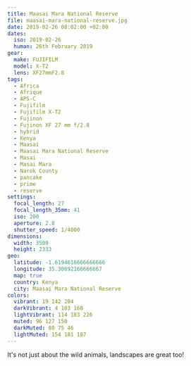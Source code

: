 ```yaml
---
title: Maasai Mara National Reserve
file: maasai-mara-national-reserve.jpg
date: 2019-02-26 08:02:00 +02:00
dates:
  iso: 2019-02-26
  human: 26th February 2019
gear:
  make: FUJIFILM
  model: X-T2
  lens: XF27mmF2.8
tags:
  - Africa
  - Afrique
  - APS-C
  - Fujifilm
  - Fujifilm X-T2
  - Fujinon
  - Fujinon XF 27 mm f/2.8
  - hybrid
  - Kenya
  - Maasai
  - Maasai Mara National Reserve
  - Masai
  - Masai Mara
  - Narok County
  - pancake
  - prime
  - reserve
settings:
  focal_length: 27
  focal_length_35mm: 41
  iso: 200
  aperture: 2.8
  shutter_speed: 1/4000
dimensions:
  width: 3500
  height: 2333
geo:
  latitude: -1.6194616666666666
  longitude: 35.30692166666667
  map: true
  country: Kenya
  city: Maasai Mara National Reserve
colors:
  vibrant: 19 142 204
  darkVibrant: 4 103 168
  lightVibrant: 114 183 226
  muted: 96 127 150
  darkMuted: 80 75 46
  lightMuted: 154 181 187
---
```


It's not just about the wild animals, landscapes are great too!
